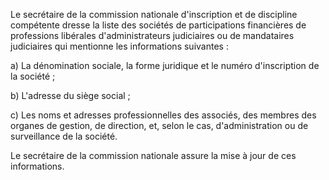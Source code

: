 Le secrétaire de la commission nationale d'inscription et de discipline compétente dresse la liste des sociétés de participations financières de professions libérales d'administrateurs judiciaires ou de mandataires judiciaires qui mentionne les informations suivantes :


 a) La dénomination sociale, la forme juridique et le numéro d'inscription de la société ;


 b) L'adresse du siège social ;


 c) Les noms et adresses professionnelles des associés, des membres des organes de gestion, de direction, et, selon le cas, d'administration ou de surveillance de la société.


 Le secrétaire de la commission nationale assure la mise à jour de ces informations.

